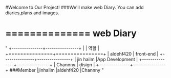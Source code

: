 #Welcome to Our Project!
###We'll make web Diary.
You can add diaries,plans and images.

==============
web Diary
==============
"
+---------------+----------------+
|               |     역할      |
+===============+================+
|   aldehf420   |  front-end     |
+---------------+----------------+
|   jin hailm   |App Development |
+---------------+----------------+
|   Channny     |    disign      |
+---------------+----------------+
###Member
|jinhalim
|aldehf420
|Channny
"
